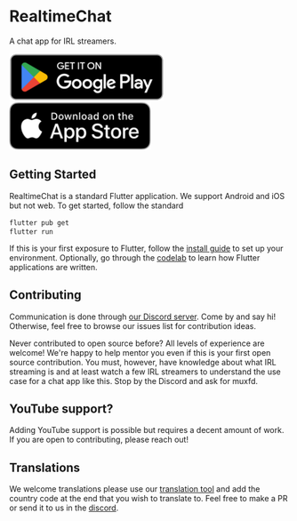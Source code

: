# RealtimeChat

A chat app for IRL streamers.

<a href='https://play.google.com/store/apps/details?id=com.rtirl.chat&pcampaignid=pcampaignidMKT-Other-global-all-co-prtnr-py-PartBadge-Mar2515-1'><img alt='Get it on Google Play' height="85" src='./assets/google-play-badge.png'/></a>
<a href="https://apps.apple.com/app/id1567720948"><img alt='Download on the App Store' height="85" src="./assets/apple-download.svg"></a>

## Getting Started

RealtimeChat is a standard Flutter application. We support Android and iOS but not web. To get started, follow the standard

```
flutter pub get
flutter run
```

If this is your first exposure to Flutter, follow the [install guide](https://flutter.dev/docs/get-started/install) to set up your environment. Optionally, go through the [codelab](https://flutter.dev/docs/get-started/codelab) to learn how Flutter applications are written.

## Contributing

Communication is done through [our Discord server](https://discord.gg/UKHJMQs74u). Come by and say hi! Otherwise, feel free to browse our issues list for contribution ideas.

Never contributed to open source before? All levels of experience are welcome! We're happy to help mentor you even if this is your first open source contribution. You must, however, have knowledge about what IRL streaming is and at least watch a few IRL streamers to understand the use case for a chat app like this. Stop by the Discord and ask for muxfd.

## YouTube support?

Adding YouTube support is possible but requires a decent amount of work. If you are open to contributing, please reach out!

## Translations

We welcome translations please use our [translation tool](https://translations.muxable.com/?repo=muxable/rtchat&lang=) and add the country code at the end that you wish to translate to. Feel free to make a PR or send it to us in the [discord](https://discord.gg/UKHJMQs74u).
